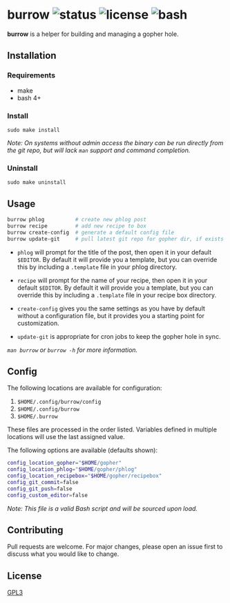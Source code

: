 # burrow ![status](https://img.shields.io/badge/status-working-green.svg?style=flat-square) ![license](https://img.shields.io/badge/license-GPL3-blue.svg?style=flat-square) ![bash](https://img.shields.io/badge/Bash-4%2B-lightgrey.svg?style=flat-square)

**burrow** is a helper for building and managing a gopher hole.

## Installation

### Requirements
* make
* bash 4+

### Install

`sudo make install`

_Note: On systems without admin access the binary can be run directly from the
git repo, but will lack `man` support and command completion._

### Uninstall

`sudo make uninstall`

## Usage

```bash
burrow phlog          # create new phlog post
burrow recipe         # add new recipe to box
burrow create-config  # generate a default config file
burrow update-git     # pull latest git repo for gopher dir, if exists
```

- `phlog` will prompt for the title of the post, then open it in your default
`$EDITOR`. By default it will provide you a template, but you can override this
by including a `.template` file in your phlog directory.

- `recipe` will prompt for the name of your recipe, then open it in your default
`$EDITOR`. By default it will provide you a template, but you can override this
by including a `.template` file in your recipe box directory.

- `create-config` gives you the same settings as you have by default without
a configuration file, but it provides you a starting point for customization.

- `update-git` is appropriate for cron jobs to keep the gopher hole in sync.

_`man burrow` or `burrow -h` for more information._

## Config

The following locations are available for configuration:

1) `$HOME/.config/burrow/config`
2) `$HOME/.config/burrow`
3) `$HOME/.burrow`

These files are processed in the order listed. Variables defined in multiple
locations will use the last assigned value.

The following options are available (defaults shown):

```bash
config_location_gopher="$HOME/gopher"
config_location_phlog="$HOME/gopher/phlog"
config_location_recipebox="$HOME/gopher/recipebox"
config_git_commit=false
config_git_push=false
config_custom_editor=false
```

_Note: This file is a valid Bash script and will be sourced upon load._

## Contributing
Pull requests are welcome. For major changes, please open an issue first to
discuss what you would like to change.

## License
[GPL3](LICENSE)
